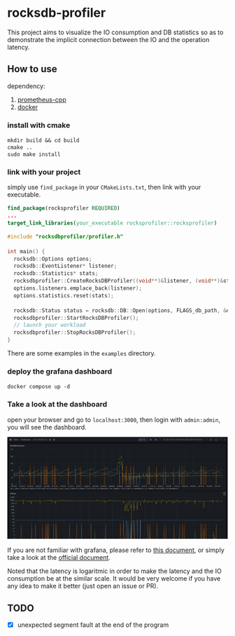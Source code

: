 # rocksdb-profiler
This project aims to visualize the IO consumption and DB statistics so as to demonstrate the implicit connection between the IO and the operation latency.

## How to use

dependency:
1. [prometheus-cpp](https://github.com/jupp0r/prometheus-cpp)
2. [docker](https://docs.docker.com/engine/install/ubuntu/)

### install with cmake
```
mkdir build && cd build
cmake ..
sudo make install
```

### link with your project
simply use `find_package` in your `CMakeLists.txt`, then link with your executable.
```cmake
find_package(rocksprofiler REQUIRED)
...
target_link_libraries(your_executable rocksprofiler::rocksprofiler)
```

```cpp
#include "rocksdbprofiler/profiler.h"

int main() {
  rocksdb::Options options;
  rocksdb::EventListener* listener;
  rocksdb::Statistics* stats;
  rocksdbprofiler::CreateRocksDBProfiler((void**)&listener, (void**)&stats);
  options.listeners.emplace_back(listener);
  options.statistics.reset(stats);

  rocksdb::Status status = rocksdb::DB::Open(options, FLAGS_db_path, &db);
  rocksdbprofiler::StartRocksDBProfiler();
  // launch your workload
  rocksdbprofiler::StopRocksDBProfiler();
}
```

There are some examples in the `examples` directory.

### deploy the grafana dashboard
```
docker compose up -d
```

### Take a look at the dashboard
open your browser and go to `localhost:3000`, then login with `admin:admin`, you will see the dashboard.

![examples](./examples/grafana-example.png)

If you are not familiar with grafana, please refer to [this document](grafana-guide.md), or simply take a look at the [official document](https://grafana.com/docs/grafana/latest/dashboards/manage-dashboards/#export-and-import-dashboards).

Noted that the latency is logaritmic in order to make the latency and the IO consumption be at the similar scale. It would be very welcome if you have any idea to make it better (just open an issue or PR).

## TODO
- [x] unexpected segment fault at the end of the program 